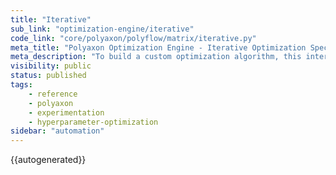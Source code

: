 ```yaml
---
title: "Iterative"
sub_link: "optimization-engine/iterative"
code_link: "core/polyaxon/polyflow/matrix/iterative.py"
meta_title: "Polyaxon Optimization Engine - Iterative Optimization Specification - Polyaxon References"
meta_description: "To build a custom optimization algorithm, this interface lets you create an iterative process for creating suggestions and training your model based on those suggestions."
visibility: public
status: published
tags:
    - reference
    - polyaxon
    - experimentation
    - hyperparameter-optimization
sidebar: "automation"
---
```


{{autogenerated}}
